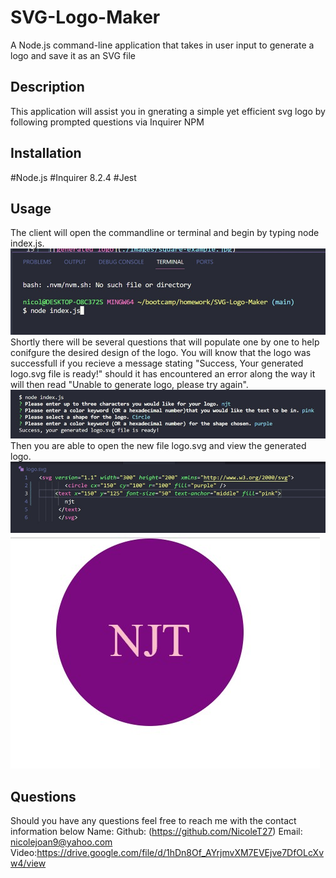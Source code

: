 # SVG-Logo-Maker
A Node.js command-line application that takes in user input to generate a logo and save it as an SVG file

## Description
This application will assist you in gnerating a simple yet efficient svg logo by following prompted questions via Inquirer NPM

## Installation
#Node.js
#Inquirer 8.2.4
#Jest

## Usage
The client will open the commandline or terminal and begin by typing node index.js.
![Start ](./images/start.jpg) Shortly there will be several questions that will populate one by one to help conifgure the desired design of the logo. You will know that the logo was successfull if you recieve a message stating "Success, Your generated logo.svg file is ready!" should it has encountered an error along the way it will then read "Unable to generate logo, please try again".
![Success](./images/inquirer.jpg)
 Then you are able to open the new file logo.svg and view the generated logo.
![Generated logo page](./images/logo.jpg)
![Generated logo](./images/new%20logo.jpg)



## Questions 
Should you have any questions feel free to reach me with the contact information below
Name: 
Github: (https://github.com/NicoleT27)
Email: nicolejoan9@yahoo.com
Video:https://drive.google.com/file/d/1hDn8Of_AYrjmvXM7EVEjve7DfOLcXvw4/view
